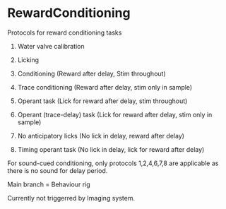 # RewardConditioning
Protocols for reward conditioning tasks

1. Water valve calibration
2. Licking

3. Conditioning (Reward after delay, Stim throughout)
4. Trace conditioning (Reward after delay, stim only in sample)

5. Operant task (Lick for reward after delay, stim throughout)
6. Operant (trace-delay) task (Lick for reward after delay, stim only in sample)

7. No anticipatory licks (No lick in delay, reward after delay)
8. Timing operant task (No lick in delay, lick for reward after delay)


For sound-cued conditioning, only protocols 1,2,4,6,7,8 are applicable as there is no sound for delay period.

Main branch = Behaviour rig

Currently not triggerred by Imaging system.

